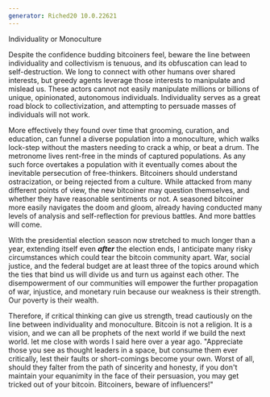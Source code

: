 ```yaml
---
generator: Riched20 10.0.22621
---
```


Individuality or Monoculture

Despite the confidence budding bitcoiners feel, beware the line between
individuality and collectivism is tenuous, and its obfuscation can lead
to self-destruction. We long to connect with other humans over shared
interests, but greedy agents leverage those interests to manipulate and
mislead us. These actors cannot not easily manipulate millions or
billions of unique, opinionated, autonomous individuals. Individuality
serves as a great road block to collectivization, and attempting to
persuade masses of individuals will not work.

More effectively they found over time that grooming, curation, and
education, can funnel a diverse population into a monoculture, which
walks lock-step without the masters needing to crack a whip, or beat a
drum. The metronome lives rent-free in the minds of captured
populations. As any such force overtakes a population with it eventually
comes about the inevitable persecution of free-thinkers. Bitcoiners
should understand ostracization, or being rejected from a culture. While
attacked from many different points of view, the new bitcoiner may
question themselves, and whether they have reasonable sentiments or not.
A seasoned bitcoiner more easily navigates the doom and gloom, already
having conducted many levels of analysis and self-reflection for
previous battles. And more battles will come.

With the presidential election season now stretched to much longer than
a year, extending itself even ***after*** the election ends, I
anticipate many risky circumstances which could tear the bitcoin
community apart. War, social justice, and the federal budget are at
least three of the topics around which the ties that bind us will divide
us and turn us against each other. The disempowerment of our communities
will empower the further propagation of war, injustice, and monetary
ruin because our weakness is their strength. Our poverty is their
wealth.

Therefore, if critical thinking can give us strength, tread cautiously
on the line between individuality and monoculture. Bitcoin is not a
religion. It is a vision, and we can all be prophets of the next world
if we build the next world. let me close with words I said here over a
year ago. \"Appreciate those you see as thought leaders in a space, but
consume them ever critically, lest their faults or short-comings become
your own. Worst of all, should they falter from the path of sincerity
and honesty, if you don\'t maintain your equanimity in the face of their
persuasion, you may get tricked out of your bitcoin. Bitcoiners, beware
of influencers!\"
